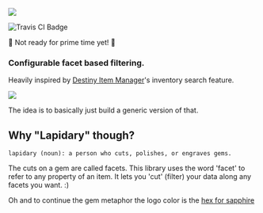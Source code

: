 ![](https://i.imgur.com/RTlTF2g.png)

![Travis CI Badge](https://travis-ci.org/jbccollins/lapidary.svg?branch=master) 

:construction: Not ready for prime time yet! :construction:

### Configurable facet based filtering.

Heavily inspired by [Destiny Item Manager](https://github.com/DestinyItemManager/DIM)'s inventory search feature.

![](https://i.imgur.com/az5M2kM.png)

The idea is to basically just build a generic version of that.

## Why "Lapidary" though?

```
lapidary (noun): a person who cuts, polishes, or engraves gems.
```

The cuts on a gem are called facets. This library uses the word 'facet' to refer to any property of an item. It lets you 'cut' (filter) your data along any facets you want. :)

Oh and to continue the gem metaphor the logo color is the [hex for sapphire](https://www.colorhexa.com/0f52ba)

